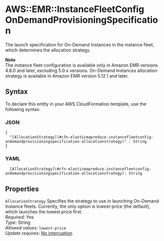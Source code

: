 # AWS::EMR::InstanceFleetConfig OnDemandProvisioningSpecification<a name="aws-properties-elasticmapreduce-instancefleetconfig-ondemandprovisioningspecification"></a>

 The launch specification for On\-Demand Instances in the instance fleet, which determines the allocation strategy\. 

**Note**  
The instance fleet configuration is available only in Amazon EMR versions 4\.8\.0 and later, excluding 5\.0\.x versions\. On\-Demand Instances allocation strategy is available in Amazon EMR version 5\.12\.1 and later\.

## Syntax<a name="aws-properties-elasticmapreduce-instancefleetconfig-ondemandprovisioningspecification-syntax"></a>

To declare this entity in your AWS CloudFormation template, use the following syntax:

### JSON<a name="aws-properties-elasticmapreduce-instancefleetconfig-ondemandprovisioningspecification-syntax.json"></a>

```
{
  "[AllocationStrategy](#cfn-elasticmapreduce-instancefleetconfig-ondemandprovisioningspecification-allocationstrategy)" : String
}
```

### YAML<a name="aws-properties-elasticmapreduce-instancefleetconfig-ondemandprovisioningspecification-syntax.yaml"></a>

```
  [AllocationStrategy](#cfn-elasticmapreduce-instancefleetconfig-ondemandprovisioningspecification-allocationstrategy): String
```

## Properties<a name="aws-properties-elasticmapreduce-instancefleetconfig-ondemandprovisioningspecification-properties"></a>

`AllocationStrategy`  <a name="cfn-elasticmapreduce-instancefleetconfig-ondemandprovisioningspecification-allocationstrategy"></a>
 Specifies the strategy to use in launching On\-Demand Instance fleets\. Currently, the only option is lowest\-price \(the default\), which launches the lowest price first\.   
*Required*: Yes  
*Type*: String  
*Allowed values*: `lowest-price`  
*Update requires*: [No interruption](https://docs.aws.amazon.com/AWSCloudFormation/latest/UserGuide/using-cfn-updating-stacks-update-behaviors.html#update-no-interrupt)